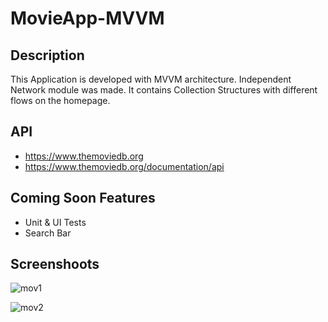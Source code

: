 # MovieApp-MVVM

## Description
This Application is developed with MVVM architecture. Independent Network module was made.
It contains Collection Structures with different flows on the homepage.

## API

- https://www.themoviedb.org
- https://www.themoviedb.org/documentation/api

## Coming Soon Features

- Unit & UI Tests
- Search Bar

## Screenshoots

![mov1](https://user-images.githubusercontent.com/57216650/121921644-dc72a000-cd41-11eb-8304-edcc62054fa6.gif)

![mov2](https://user-images.githubusercontent.com/57216650/121921769-fc09c880-cd41-11eb-8f87-4856d214d512.gif)

